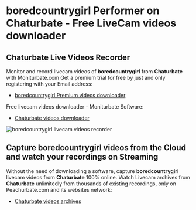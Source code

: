# boredcountrygirl Performer on Chaturbate - Free LiveCam videos downloader

## Chaturbate Live Videos Recorder

Monitor and record livecam videos of **boredcountrygirl** from **Chaturbate** with Moniturbate.com
Get a premium trial for free by just and only registering with your Email address:
* [boredcountrygirl Premium videos downloader](https://moniturbate.com/request-demo-licence-key.html)

Free livecam videos downloader - Moniturbate Software:
* [Chaturbate videos downloader](https://moniturbate.com/moniturbate-download-software.html)

![boredcountrygirl livecam videos recorder](https://peachurnet.com/templates/moniturbate-software.png)


## Capture boredcountrygirl videos from the Cloud and watch your recordings on Streaming

Without the need of downloading a software, capture **boredcountrygirl** livecam videos from **Chaturbate** 100% online.
Watch Livecam archives from **Chaturbate** unlimitedly from thousands of existing recordings, only on Peachurbate.com and its websites network:
* [Chaturbate videos archives](https://peachurnet.com/)